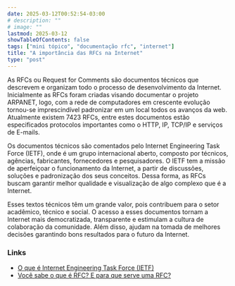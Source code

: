 ```yaml
---
date: 2025-03-12T00:52:54-03:00
# description: ""
# image: ""
lastmod: 2025-03-12
showTableOfContents: false
tags: ["mini tópico", "documentação rfc", "internet"]
title: "A importância das RFCs na Internet"
type: "post"
---
```


As RFCs ou Request for Comments são documentos técnicos que descrevem e organizam todo o processo de desenvolvimento da Internet. Inicialmente as RFCs foram criadas visando documentar o projeto ARPANET, logo, com a rede de computadores em crescente evolução tornou-se imprescindível padronizar em um local todos os avanços da web. Atualmente existem 7423 RFCs, entre estes documentos estão especificados protocolos importantes como o HTTP, IP, TCP/IP e serviços de E-mails.

Os documentos técnicos são comentados pelo Internet Engineering Task Force (IETF), onde é um grupo internacional aberto, composto por técnicos, agências, fabricantes, fornecedores e pesquisadores. O IETF tem a missão de aperfeiçoar o funcionamento da Internet, a partir de discussões, soluções e padronização dos seus conceitos. Dessa forma, as RFCs buscam garantir melhor qualidade e visualização de algo complexo que é a Internet.

Esses textos técnicos têm um grande valor, pois contribuem para o setor acadêmico, técnico e social. O acesso a esses documentos tornam a Internet mais democratizada, transparente e estimulam a cultura de colaboração da comunidade. Além disso, ajudam na tomada de melhores decisões garantindo bons resultados para o futuro da Internet.

### Links

- [O que é Internet Engineering Task Force (IETF)](https://pt.wikipedia.org/wiki/Internet_Engineering_Task_Force)
- [Você sabe o que é RFC? E para que serve uma RFC?](https://blog.ccna.com.br/2015/09/07/voce-sabe-o-que-e-rfc-e-para-que-serve-uma-rfc/)
